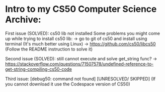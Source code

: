 # Intro to my CS50 Computer Science Archive:
 
 First issue (SOLVED): cs50 lib not installed
Some problems you might come up while trying to install cs50 lib:
-> go to git of cs50 and install using terminal (It's much better using Linux)
-> https://github.com/cs50/libcs50 (Follow the README instruction to solve it)

Second issue (SOLVED): still cannot execute and solve get_string func?
-> https://stackoverflow.com/questions/71507578/undefined-reference-to-get-string-compiling-cs50-code

Third issue:  [debug50: command not found] [UNRESOLVED/ SKIPPED] (If you cannot download it use the Codespace version of CS50)

